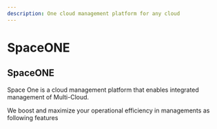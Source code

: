 ```yaml
---
description: One cloud management platform for any cloud
---
```


# SpaceONE

## SpaceONE

Space One is a cloud management platform that enables integrated management of Multi-Cloud.

 We boost and maximize your operational efficiency in managements as following features



   





